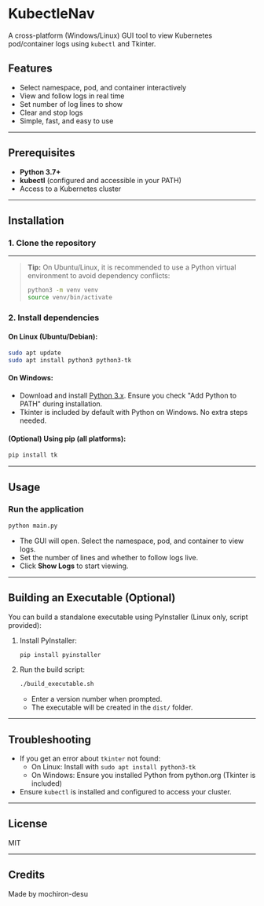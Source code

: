 # KubectleNav

A cross-platform (Windows/Linux) GUI tool to view Kubernetes pod/container logs using `kubectl` and Tkinter.

## Features
- Select namespace, pod, and container interactively
- View and follow logs in real time
- Set number of log lines to show
- Clear and stop logs
- Simple, fast, and easy to use

---

## Prerequisites
- **Python 3.7+**
- **kubectl** (configured and accessible in your PATH)
- Access to a Kubernetes cluster

---

## Installation

### 1. Clone the repository

---

> **Tip:** On Ubuntu/Linux, it is recommended to use a Python virtual environment to avoid dependency conflicts:
> ```sh
> python3 -m venv venv
> source venv/bin/activate
> ```

### 2. Install dependencies

#### On **Linux** (Ubuntu/Debian):
```sh
sudo apt update
sudo apt install python3 python3-tk
```

#### On **Windows**:
- Download and install [Python 3.x](https://www.python.org/downloads/). Ensure you check "Add Python to PATH" during installation.
- Tkinter is included by default with Python on Windows. No extra steps needed.

#### (Optional) Using pip (all platforms):
```sh
pip install tk
```

---

## Usage

### Run the application
```sh
python main.py
```

- The GUI will open. Select the namespace, pod, and container to view logs.
- Set the number of lines and whether to follow logs live.
- Click **Show Logs** to start viewing.

---

## Building an Executable (Optional)

You can build a standalone executable using PyInstaller (Linux only, script provided):

1. Install PyInstaller:
   ```sh
   pip install pyinstaller
   ```
2. Run the build script:
   ```sh
   ./build_executable.sh
   ```
   - Enter a version number when prompted.
   - The executable will be created in the `dist/` folder.

---

## Troubleshooting
- If you get an error about `tkinter` not found:
  - On Linux: Install with `sudo apt install python3-tk`
  - On Windows: Ensure you installed Python from python.org (Tkinter is included)
- Ensure `kubectl` is installed and configured to access your cluster.

---

## License
MIT

---

## Credits
Made by mochiron-desu 